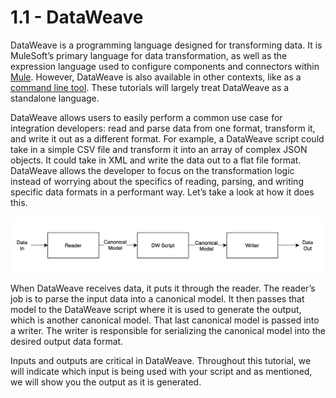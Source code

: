 # 1.1 - DataWeave

DataWeave is a programming language designed for transforming data. It is MuleSoft’s primary language for data transformation, as well as the expression language used to configure components and connectors within [Mule](https://github.com/mulesoft/mule). However, DataWeave is also available in other contexts, like as a [command line tool](https://github.com/mulesoft-labs/data-weave-native). These tutorials will largely treat DataWeave as a standalone language.

DataWeave allows users to easily perform a common use case for integration developers: read and parse data from one format, transform it, and write it out as a different format. For example, a DataWeave script could take in a simple CSV file and transform it into an array of complex JSON objects. It could take in XML and write the data out to a flat file format. DataWeave allows the developer to focus on the transformation logic instead of worrying about the specifics of reading, parsing, and writing specific data formats in a performant way. Let’s take a look at how it does this.

![DataWeave Execution Model](images/dw-model.png)

When DataWeave receives data, it puts it through the reader. The reader’s job is to parse the input data into a canonical model. It then passes that model to the DataWeave script where it is used to generate the output, which is another canonical model. That last canonical model is passed into a writer. The writer is responsible for serializing the canonical model into the desired output data format.

Inputs and outputs are critical in DataWeave. Throughout this tutorial, we will indicate which input is being used with your script and as mentioned, we will show you the output as it is generated.
